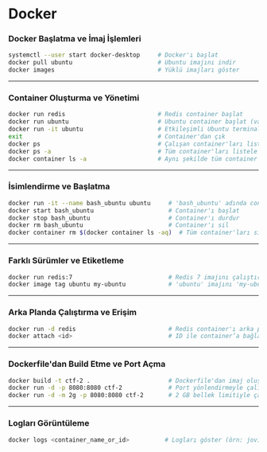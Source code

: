 # Docker

###  **Docker Başlatma ve İmaj İşlemleri**
```bash
systemctl --user start docker-desktop     # Docker'ı başlat
docker pull ubuntu                        # Ubuntu imajını indir
docker images                             # Yüklü imajları göster
```

---

###  **Container Oluşturma ve Yönetimi**
```bash
docker run redis                          # Redis container başlat
docker run ubuntu                         # Ubuntu container başlat (varsayılan)
docker run -it ubuntu                     # Etkileşimli Ubuntu terminali
exit                                      # Container'dan çık
docker ps                                 # Çalışan container'ları listele
docker ps -a                              # Tüm container'ları listele (çalışan + durdurulmuş)
docker container ls -a                    # Aynı şekilde tüm container'ları gösterir
```

---

###  **İsimlendirme ve Başlatma**
```bash
docker run -it --name bash_ubuntu ubuntu     # 'bash_ubuntu' adında container
docker start bash_ubuntu                     # Container'ı başlat
docker stop bash_ubuntu                      # Container'ı durdur
docker rm bash_ubuntu                        # Container'ı sil
docker container rm $(docker container ls -aq)  # Tüm container'ları sil
```

---

###  **Farklı Sürümler ve Etiketleme**
```bash
docker run redis:7                           # Redis 7 imajını çalıştır
docker image tag ubuntu my-ubuntu            # 'ubuntu' imajını 'my-ubuntu' olarak etiketle
```

---

### **Arka Planda Çalıştırma ve Erişim**
```bash
docker run -d redis                          # Redis container'ı arka planda başlat
docker attach <id>                           # ID ile container’a bağlan
```

---

###  **Dockerfile'dan Build Etme ve Port Açma**
```bash
docker build -t ctf-2 .                      # Dockerfile'dan imaj oluştur
docker run -d -p 8080:8080 ctf-2             # Port yönlendirmeyle çalıştır
docker run -d -m 2g -p 8080:8080 ctf-2       # 2 GB bellek limitiyle çalıştır
```

---

### **Logları Görüntüleme**
```bash
docker logs <container_name_or_id>          # Logları göster (örn: jovial_kepler)
```
